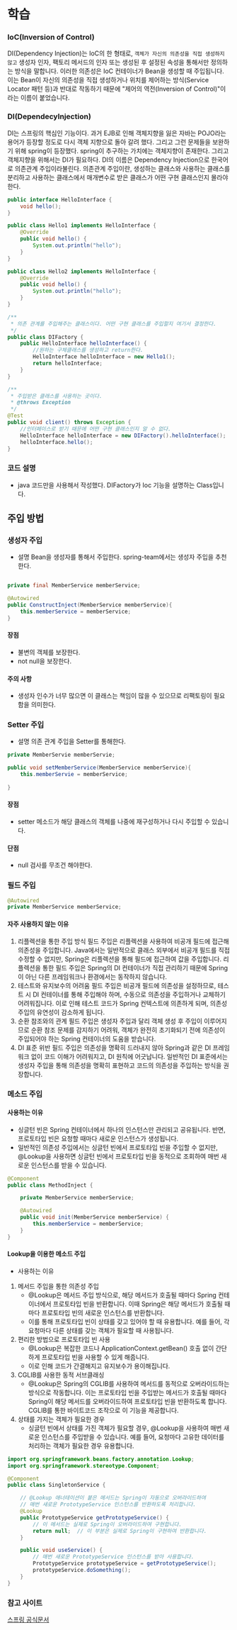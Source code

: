 # 학습


### IoC(Inversion of Control)
DI(Dependency Injection)는 IoC의 한 형태로, `객체가 자신의 의존성을 직접 생성하지 않고` 생성자 인자, 팩토리 메서드의 인자 또는 생성된 후 설정된 속성을 통해서만 정의하는 방식을 말합니다.
이러한 의존성은 IoC 컨테이너가 Bean을 생성할 때 주입됩니다. 
이는 Bean이 자신의 의존성을 직접 생성하거나 위치를 제어하는 방식(Service Locator 패턴 등)과 반대로 작동하기 때문에 "제어의 역전(Inversion of Control)"이라는 이름이 붙었습니다.


### DI(DependecyInjection)
DI는 스프링의 핵심인 기능이다. 과거 EJB로 인해 객체지향을 잃은 자바는 POJO라는 용어가 등장할 정도로 다시 객체 지향으로 돌아 갈려 했다. 그리고 그런 문제들을 보완하기 위해 spring이 등장했다. 
spring이 추구하는 가치에는 객체지향이 존재한다. 그리고 객체지향을 위해서는 DI가 필요하다. DI의 이름은 Dependency Injection으로 한국어로 의존관계 주입이라불린다.
의존관계 주입이란, 생성하는 클래스와 사용하는 클래스를 분리하고 사용하는 클래스에서 매개변수로 받은 클래스가 어떤 구현 클래스인지 몰라야 한다. 


```java
public interface HelloInterface {
    void hello();
}

public class Hello1 implements HelloInterface {
    @Override
    public void hello() {
        System.out.println("hello");
    }
}

public class Hello2 implements HelloInterface {
    @Override
    public void hello() {
        System.out.println("hello");
    }
}

/**
 * 의존 관계를 주입해주는 클래스이다. 어떤 구현 클래스를 주입할지 여기서 결정한다. 
 */
public class DIFactory {
    public HelloInterface helloInterface() {
        //원하는 구체클래스를 생성하고 return한다. 
        HelloInterface helloInterface = new Hello1();
        return helloInterface;
    }
}

/**
 * 주입받은 클래스를 사용하는 곳이다. 
 * @throws Exception
 */
@Test
public void client() throws Exception {
    //인터페이스로 받기 때문에 어떤 구현 클래스인지 알 수 없다. 
    HelloInterface helloInterface = new DIFactory().helloInterface();
    helloInterface.hello();
}
```

### 코드 설명
 + java 코드만을 사용해서 작성했다. DIFactory가 Ioc 기능을 설명하는 Class입니다.


## 주입 방법
### 생성자 주입
+ 설명 Bean을 생성자를 통해서 주입한다. spring-team에서는 생성자 주입을 추천한다.
```java

private final MemberService memberService;

@Autowired
public ConstructInject(MemberService memberService){
    this.memberService = memberService;
}
```
#### 장점
+ 불변의 객체를 보장한다. 
+ not null을 보장한다.

#### 주의 사항
+ 생성자 인수가 너무 많으면 이 클래스는 책임이 많을 수 있으므로 리팩토링이 필요함을 의미한다.

### Setter 주입
+ 설명 의존 관계 주입을 Setter를 통해한다. 

```java
private MemberServie memberServie;

public void setMemberService(MemberService memberService){
    this.memberServie = memberService;
    
}
```

#### 장점
+  setter 메소드가 해당 클래스의 객체를 나중에 재구성하거나 다시 주입할 수 있습니다.
#### 단점
+ null 검사를 무조건 해야한다.



### 필드 주입


```java
@Autowired
private MemberService memberService;
```

#### 자주 사용하지 않는 이유
1. 리플렉션을 통한 주입 방식
   필드 주입은 리플렉션을 사용하여 비공개 필드에 접근해 의존성을 주입합니다. Java에서는 일반적으로 클래스 외부에서 비공개 필드를 직접 수정할 수 없지만, Spring은 리플렉션을 통해 필드에 접근하여 값을 주입합니다.
   리플렉션을 통한 필드 주입은 Spring의 DI 컨테이너가 직접 관리하기 때문에 Spring이 아닌 다른 프레임워크나 환경에서는 동작하지 않습니다.
2. 테스트와 유지보수의 어려움
   필드 주입은 비공개 필드에 의존성을 설정하므로, 테스트 시 DI 컨테이너를 통해 주입해야 하며, 수동으로 의존성을 주입하거나 교체하기 어려워집니다. 이로 인해 테스트 코드가 Spring 컨텍스트에 의존하게 되며, 의존성 주입의 유연성이 감소하게 됩니다.
3. 순환 참조와의 관계
   필드 주입은 생성자 주입과 달리 객체 생성 후 주입이 이루어지므로 순환 참조 문제를 감지하기 어려워, 객체가 완전히 초기화되기 전에 의존성이 주입되어야 하는 Spring 컨테이너의 도움을 받습니다.
4. DI 표준 위반
   필드 주입은 의존성을 명확히 드러내지 않아 Spring과 같은 DI 프레임워크 없이 코드 이해가 어려워지고, DI 원칙에 어긋납니다. 일반적인 DI 표준에서는 생성자 주입을 통해 의존성을 명확히 표현하고 코드의 의존성을 주입하는 방식을 권장합니다.


### 메소드 주입
#### 사용하는 이유
+ 싱글턴 빈은 Spring 컨테이너에서 하나의 인스턴스만 관리되고 공유됩니다. 반면, 프로토타입 빈은 요청할 때마다 새로운 인스턴스가 생성됩니다.
+ 일반적인 의존성 주입에서는 싱글턴 빈에서 프로토타입 빈을 주입할 수 없지만, @Lookup을 사용하면 싱글턴 빈에서 프로토타입 빈을 동적으로 조회하여 매번 새로운 인스턴스를 받을 수 있습니다.

```java
@Component
public class MethodInject {

    private MemberService memberService;

    @Autowired
    public void init(MemberService memberService) {
        this.memberService = memberService;
    }
}
```

#### Lookup을 이용한 메소드 주입
+ 사용하는 이유
1. 메서드 주입을 통한 의존성 주입
   + @Lookup은 메서드 주입 방식으로, 해당 메서드가 호출될 때마다 Spring 컨테이너에서 프로토타입 빈을 반환합니다. 이때 Spring은 해당 메서드가 호출될 때마다 프로토타입 빈의 새로운 인스턴스를 반환합니다.
   + 이를 통해 프로토타입 빈이 상태를 갖고 있어야 할 때 유용합니다. 예를 들어, 각 요청마다 다른 상태를 갖는 객체가 필요할 때 사용됩니다.
2. 편리한 방법으로 프로토타입 빈 사용
   + @Lookup은 복잡한 코드나 ApplicationContext.getBean() 호출 없이 간단하게 프로토타입 빈을 사용할 수 있게 해줍니다.
   + 이로 인해 코드가 간결해지고 유지보수가 용이해집니다.
3. CGLIB를 사용한 동적 서브클래싱
   + @Lookup은 Spring의 CGLIB를 사용하여 메서드를 동적으로 오버라이드하는 방식으로 작동합니다. 이는 프로토타입 빈을 주입받는 메서드가 호출될 때마다 Spring이 해당 메서드를 오버라이드하여 프로토타입 빈을 반환하도록 합니다. CGLIB를 통한 바이트코드 조작으로 이 기능을 제공합니다.
4. 상태를 가지는 객체가 필요한 경우
   + 싱글턴 빈에서 상태를 가진 객체가 필요할 경우, @Lookup을 사용하여 매번 새로운 인스턴스를 주입받을 수 있습니다. 예를 들어, 요청마다 고유한 데이터를 처리하는 객체가 필요한 경우 유용합니다.


```java
import org.springframework.beans.factory.annotation.Lookup;
import org.springframework.stereotype.Component;

@Component
public class SingletonService {

    // @Lookup 애너테이션이 붙은 메서드는 Spring이 자동으로 오버라이드하여
    // 매번 새로운 PrototypeService 인스턴스를 반환하도록 처리합니다.
    @Lookup
    public PrototypeService getPrototypeService() {
        // 이 메서드는 실제로 Spring이 오버라이드하여 구현합니다.
        return null;  // 이 부분은 실제로 Spring이 구현하여 반환합니다.
    }

    public void useService() {
        // 매번 새로운 PrototypeService 인스턴스를 받아 사용합니다.
        PrototypeService prototypeService = getPrototypeService();
        prototypeService.doSomething();
    }
}
```


### 참고 사이트
[스프링 공식문서](https://docs.spring.io/spring-framework/reference/core/beans/dependencies.html)
